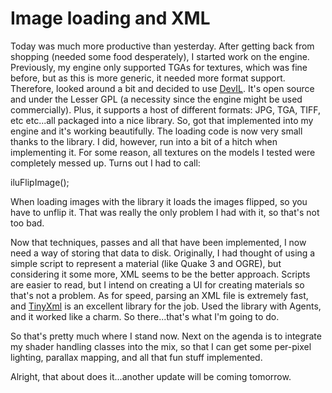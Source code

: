 # Image loading and XML

Today was much more productive than yesterday. After getting back from shopping (needed some food desperately), I started work on the engine. Previously, my engine only supported TGAs for textures, which was fine before, but as this is more generic, it needed more format support. Therefore, looked around a bit and decided to use [DevIL](http://openil.sourceforge.net/). It's open source and under the Lesser GPL (a necessity since the engine might be used commercially). Plus, it supports a host of different formats: JPG, TGA, TIFF, etc etc...all packaged into a nice library. So, got that implemented into my engine and it's working beautifully. The loading code is now very small thanks to the library. I did, however, run into a bit of a hitch when implementing it. For some reason, all textures on the models I tested were completely messed up. Turns out I had to call:

iluFlipImage();

When loading images with the library it loads the images flipped, so you have to unflip it. That was really the only problem I had with it, so that's not too bad.

Now that techniques, passes and all that have been implemented, I now need a way of storing that data to disk. Originally, I had thought of using a simple script to represent a material (like Quake 3 and OGRE), but considering it some more, XML seems to be the better approach. Scripts are easier to read, but I intend on creating a UI for creating materials so that's not a problem. As for speed, parsing an XML file is extremely fast, and [TinyXml](http://www.grinninglizard.com/tinyxml/) is an excellent library for the job. Used the library with Agents, and it worked like a charm. So there...that's what I'm going to do.

So that's pretty much where I stand now. Next on the agenda is to integrate my shader handling classes into the mix, so that I can get some per-pixel lighting, parallax mapping, and all that fun stuff implemented.

Alright, that about does it...another update will be coming tomorrow.
